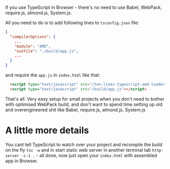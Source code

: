 If you use TypeScript in Browser - there's no need to use Babel, WebPack, require.js, almond.js, System.js.

All you need to do is to add following lines to `tsconfig.json` file:

``` json
{
  "compilerOptions": {
    ...
    "module": "AMD",
    "outFile": "./build/app.js",
    ...
  }
}
```

and require the `app.js` in `index.html` like that:

``` html
  <script type="text/javascript" src="/ten-lines-typescript-amd-loader.js"></script>
  <script type="text/javascript" src="/build/app.js"></script>
```

That's all. Very easy setup for small projects when you don't need to bother with optimised WebPack build, and don't 
want to spend time setting up old and overengineered shit like Babel, require.js, almond.js, System.js

A little more details
=====================

You cant tell TypeScript to watch over your project and recompile the build on the fly `tsc -w` and in start
static web server in another terminal tab `http-server -c-1 .` - all done, now just open your `index.html` with
assembled app in Browser.
